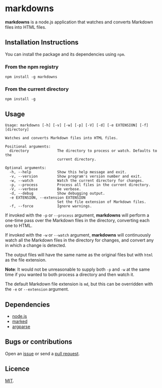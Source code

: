 # markdowns

**markdowns** is a node.js application that watches and converts Markdown files into HTML files.

## Installation Instructions

You can install the package and its dependencies using `npm`.

### From the npm registry

    npm install -g markdowns
   
### From the current directory

    npm install -g

## Usage

    Usage: markdowns [-h] [-v] [-w] [-p] [-V] [-d] [-e EXTENSION] [-f] [directory]
    
    Watches and converts Markdown files into HTML files.
    
    Positional arguments:
      directory             The directory to process or watch. Defaults to the
                            current directory.
    
    Optional arguments:
      -h, --help            Show this help message and exit.
      -v, --version         Show program's version number and exit.
      -w, --watch           Watch the current directory for changes.
      -p, --process         Process all files in the current directory.
      -V, --verbose         Be verbose.
      -d, --debug           Show debugging output.
      -e EXTENSION, --extension EXTENSION
                            Set the file extension of Markdown files.
      -f, --force           Ignore warnings.
    
If invoked with the `-p` or `--process` argument, **markdowns** will perform a one-time pass over the Markdown files in the directory, converting each one to HTML.

If invoked with the `-w` or `--watch` argument, **markdowns** will continuously watch all the Markdown files in the directory for changes, and convert any in which a change is detected.

The output files will have the same name as the original files but with `html` as the file extension.

**Note**: It would not be unreasonable to supply both `-p` and `-w` at the same time if you wanted to both process a directory and then watch it.

The default Markdown file extension is `md`, but this can be overridden with the `-e` or `--extension` argument. 

## Dependencies

* [node.js](https://github.com/joyent/node)
* [marked](https://github.com/chjj/marked)
* [argparse](https://github.com/nodeca/argparse)

## Bugs or contributions

Open an [issue](http://github.com/crdx/markdowns/issues) or send a [pull request](http://github.com/crdx/markdowns/pulls).

## Licence

[MIT](https://github.com/crdx/markdowns/blob/master/LICENCE.md).
